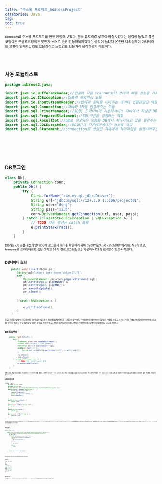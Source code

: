 ```yaml
---
title: "주소록 프로젝트_AddressProject"
categories: Java
tag:
toc: true
---
```


<span style = "font-size:80%"> comment)
주소록 프로젝트를 한번 진행해 보았다.
문득 튜토리얼 루프에 빠질것같다는 생각이 들었고
클론코딩이든 구글링코딩이든 무언가 스스로 한번 만들어봐야겠다는
생각이 들었다 온전한 나의실력이 아니더라도 분명이 알게되는것도
있을것이고 느낀것도 있을거라 생각하였기 때문이다.<span>

<br>
<br/>

### 사용 모듈리스트
```java
package address2.java;

import java.io.BufferedReader;//입출력 모듈 scanner보다 상대적 빠른 성능을 가지고있다(캐시메모리?)
import java.io.IOException;//입출력 예외처리 모듈
import java.io.InputStreamReader;//입력과 출력을 이어주는 데이터 연결관같은 역할
import java.sql.Connection;//자바와 DB를 연결해주는 모듈
import java.sql.DriverManager;//JDBC 드라이버의 기본적서비스 자바에서 작성한 DB쿼리문을 연동해준다
import java.sql.PreparedStatement;//SQL구문을 실행하는 역할
import java.sql.ResultSet;//DB로 전달되는 명령을 DB에서 처리가되고 값을 돌려주는 역할
import java.sql.SQLException;//DB접근과 다른에러에대한 정보를 제공
import java.sql.Statement;//Connection로 연결한 객체에게 쿼리작업을 실행시켜주는 역할
```  
  <br><br/>
  <br><br/>
  

### DB로그인
```java
class Db{
	private Connection conn;
	public Db() {
		try {
			Class.forName("com.mysql.jdbc.Driver");
			String url="jdbc:mysql://127.0.0.1:3306/project01";
			String user="dong";
			String pass="1230";
			conn=DriverManager.getConnection(url, user, pass);
		} catch (ClassNotFoundException | SQLException e) {
			// TODO 자동 생성된 catch 블록
			e.printStackTrace();
		}
	}
```
<span style = "font-size:70%">
DB라는 class를 생성하였다 DB에 로그인시 에러를 확인하기 위해 try(예외감지)와 catch(예외처리)로 작성하였고, forname로 드라이버로드 설정 그리고 DB의 경로,로그인정보를 제공하여 DB의 접속할수 있도록 하였다.  <span>
<br>
<br/>

### DB데이터 조회
```java
	public void insert(Phone p) {
		String sql="insert into phone values(?,?)";
		try {
			PreparedStatement pmt=conn.prepareStatement(sql);
			pmt.setString(1, p.getName());
			pmt.setString(2, p.getNo());
			pmt.executeUpdate();
			pmt.close();
			
			
		} catch (SQLException e) {
		
			e.printStackTrace();
		}
	}
```
<span style = "font-size:70%">
SQL구문을 실행해주도록 한다 String sql을 폰의 정보를 입력하는 문자열을 만들어준다 PreparedStatement 클래스 객체를 만들고 conn(객체).PreparedStatement(메소드)를 받아와 쿼리구문을 실행할수 있는 환경을 작성하였고, 1번은 getname(이름)2번은(전화번호)를 실행하여 업데이트 되도록 하였다.<span>
<br>
<br/>

### DB쿼리전송
```java
	public void select() {
		try {
			Statement stm=conn.createStatement();
			String sql="select * from phone";
			ResultSet rs=stm.executeQuery(sql);
			while(rs.next()) {
				System.out.println(rs.getString(1)+":"+rs.getString(2));
			}
			rs.close();
			stm.close();
		} catch (SQLException e) {
			// TODO 자동 생성된 catch 블록
			e.printStackTrace();
		}
	}
```
<span style = "font-size:70%">
DB에 SQL문을 보내기위한 createStatement()객체를 생성하고  DB의 select * from phone 라는 쿼리가 생성될수있도록 한다 그정보는 ResultSet객체의 stm.executeQuery문을 통해 생성된 DB정보의 값을 반환받는다 반환된 값은 1이름과 2번호의 정보이다.<span>
}

### JAVA입출력
```java
class Phone{
	private String name;
	private String no;
	BufferedReader in=new BufferedReader(new InputStreamReader(System.in));
	public Phone() throws IOException {
		System.out.println("이름:");
		name=in.readLine();
		System.out.println("전화번호:");
		no=in.readLine();
		
	}
	public String getName() {
		return name;
	}
	public void setName(String name) {
		this.name = name;
	}
	public String getNo() {
		return no;
	}
	public void setNo(String no) {
		this.no = no;
	}
}
```
<span style = "font-size:70%">
정보를 등록하고 등록한 정보가 출력되는 Phone class를 생성한다 BufferedReader in=new BufferedReader(new InputStreamReader(System.in)); 를 통해 콘솔창에 정보를 입력하고 출력할수 있도록 기반을 만들어주고 이름: 전화번호: 를 콘솔창을 통해 입력하고 readLine을 통해 한줄라인으로 가독성을 높혔다. 위에 생성한 getname,  getno class를 호출하여 참조할수 있도록 하였다.<span>
<br>
<br/>

### 메인화면
```java
public class Ex06 {

	public static void main(String[] args) throws NumberFormatException, IOException {
		BufferedReader in=new BufferedReader(new InputStreamReader(System.in));
		Db db=new Db();
		while(true) {
			System.out.println("1.등록 2.출력 0.종료: ");
			int s=Integer.parseInt(in.readLine());
			if(s==1) {
				db.insert(new Phone());
			}
			if(s==2) {
				db.select();
			}
			if(s==0) {
				break;
			}
			
		}
		System.out.println("프로그램 종료");
	}

}
```
<span style = "font-size:70%">
데이터 메인 화면 1.등록 2.출력 3.종료 번호를입력하여 동작할수 있도록 하였다.
<span>
<br>
<br/>

### 결과화면
```java
1.등록 2.출력 0.종료: 
1
이름:
아무개
전화번호:
222-2222-2323
1.등록 2.출력 0.종료: 
2
노동영:111-1111-1111
홍길동:222-2222-2222
노동영:111111222
아무개:222-2222-2323
1.등록 2.출력 0.종료: 
0
프로그램 종료
```
<br>
<br/>

### DB Table 정보
<span style = "font-size:70%">
(mysql)DB에 생성되어있는 정보  
정상적으로 데이터가 저장되어있는것을 볼 수 있다.
<span>
![addressTable](https://user-images.githubusercontent.com/110845862/195926084-8ce235cd-20bb-4680-aca5-716d061d5acc.PNG)